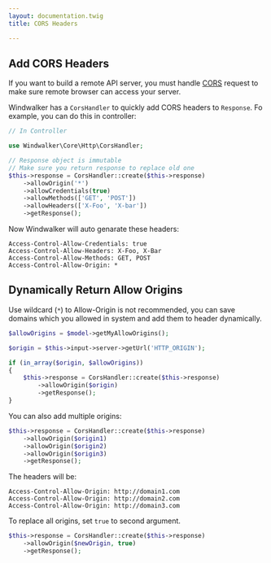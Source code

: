 ```yaml
---
layout: documentation.twig
title: CORS Headers

---
```


## Add CORS Headers

If you want to build a remote API server, you must handle [CORS](https://developer.mozilla.org/en-US/docs/Web/HTTP/Access_control_CORS)
request to make sure remote browser can access your server.

Windwalker has a `CorsHandler` to quickly add CORS headers to `Response`. Fo example, you can do this in controller:

``` php
// In Controller

use Windwalker\Core\Http\CorsHandler;

// Response object is immutable
// Make sure you return response to replace old one
$this->response = CorsHandler::create($this->response)
    ->allowOrigin('*')
    ->allowCredentials(true)
    ->allowMethods(['GET', 'POST'])
    ->allowHeaders(['X-Foo', 'X-bar'])
    ->getResponse();
```

Now Windwalker will auto genarate these headers:

``` http
Access-Control-Allow-Credentials: true
Access-Control-Allow-Headers: X-Foo, X-Bar
Access-Control-Allow-Methods: GET, POST
Access-Control-Allow-Origin: *
```

## Dynamically Return Allow Origins

Use wildcard (`*`) to Allow-Origin is not recommended, you can save domains which you allowed in system and add them
 to header dynamically.

``` php
$allowOrigins = $model->getMyAllowOrigins();

$origin = $this->input->server->getUrl('HTTP_ORIGIN');

if (in_array($origin, $allowOrigins))
{
    $this->response = CorsHandler::create($this->response)
        ->allowOrigin($origin)
        ->getResponse();
}
```

You can also add multiple origins:

``` php
$this->response = CorsHandler::create($this->response)
    ->allowOrigin($origin1)
    ->allowOrigin($origin2)
    ->allowOrigin($origin3)
    ->getResponse();
```

The headers will be:

``` http
Access-Control-Allow-Origin: http://domain1.com
Access-Control-Allow-Origin: http://domain2.com
Access-Control-Allow-Origin: http://domain3.com
```

To replace all origins, set `true` to second argument.

``` php
$this->response = CorsHandler::create($this->response)
    ->allowOrigin($newOrigin, true)
    ->getResponse();
```
